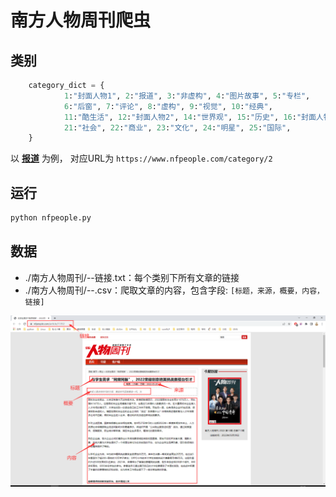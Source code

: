 # 南方人物周刊爬虫

## 类别
```python
    category_dict = {
            1:"封面人物1", 2:"报道", 3:"非虚构", 4:"图片故事", 5:"专栏",
            6:"后窗", 7:"评论", 8:"虚构", 9:"视觉", 10:"经典",
            11:"酷生活", 12:"封面人物2", 14:"世界观", 15:"历史", 16:"封面人物",
            21:"社会", 22:"商业", 23:"文化", 24:"明星", 25:"国际",
    }
```

以 __[报道](https://www.nfpeople.com/category/2)__ 为例， 对应URL为 `https://www.nfpeople.com/category/2`

## 运行
```python
python nfpeople.py
```

## 数据
- ./南方人物周刊/--链接.txt：每个类别下所有文章的链接
- ./南方人物周刊/--.csv：爬取文章的内容，包含字段: `[标题，来源，概要，内容，链接]`

![截图](./asset/网页截图.png)

